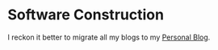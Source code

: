 # Software Construction

I reckon it better to migrate all my blogs to my [Personal Blog](https://cclvi256.github.io).